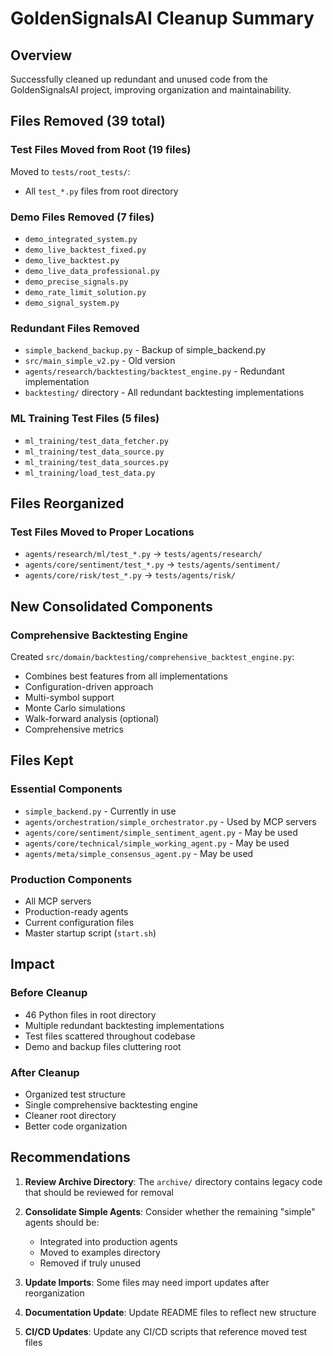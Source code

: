 # GoldenSignalsAI Cleanup Summary

## Overview
Successfully cleaned up redundant and unused code from the GoldenSignalsAI project, improving organization and maintainability.

## Files Removed (39 total)

### Test Files Moved from Root (19 files)
Moved to `tests/root_tests/`:
- All `test_*.py` files from root directory

### Demo Files Removed (7 files)
- `demo_integrated_system.py`
- `demo_live_backtest_fixed.py`
- `demo_live_backtest.py`
- `demo_live_data_professional.py`
- `demo_precise_signals.py`
- `demo_rate_limit_solution.py`
- `demo_signal_system.py`

### Redundant Files Removed
- `simple_backend_backup.py` - Backup of simple_backend.py
- `src/main_simple_v2.py` - Old version
- `agents/research/backtesting/backtest_engine.py` - Redundant implementation
- `backtesting/` directory - All redundant backtesting implementations

### ML Training Test Files (5 files)
- `ml_training/test_data_fetcher.py`
- `ml_training/test_data_source.py`
- `ml_training/test_data_sources.py`
- `ml_training/load_test_data.py`

## Files Reorganized

### Test Files Moved to Proper Locations
- `agents/research/ml/test_*.py` → `tests/agents/research/`
- `agents/core/sentiment/test_*.py` → `tests/agents/sentiment/`
- `agents/core/risk/test_*.py` → `tests/agents/risk/`

## New Consolidated Components

### Comprehensive Backtesting Engine
Created `src/domain/backtesting/comprehensive_backtest_engine.py`:
- Combines best features from all implementations
- Configuration-driven approach
- Multi-symbol support
- Monte Carlo simulations
- Walk-forward analysis (optional)
- Comprehensive metrics

## Files Kept

### Essential Components
- `simple_backend.py` - Currently in use
- `agents/orchestration/simple_orchestrator.py` - Used by MCP servers
- `agents/core/sentiment/simple_sentiment_agent.py` - May be used
- `agents/core/technical/simple_working_agent.py` - May be used
- `agents/meta/simple_consensus_agent.py` - May be used

### Production Components
- All MCP servers
- Production-ready agents
- Current configuration files
- Master startup script (`start.sh`)

## Impact

### Before Cleanup
- 46 Python files in root directory
- Multiple redundant backtesting implementations
- Test files scattered throughout codebase
- Demo and backup files cluttering root

### After Cleanup
- Organized test structure
- Single comprehensive backtesting engine
- Cleaner root directory
- Better code organization

## Recommendations

1. **Review Archive Directory**: The `archive/` directory contains legacy code that should be reviewed for removal

2. **Consolidate Simple Agents**: Consider whether the remaining "simple" agents should be:
   - Integrated into production agents
   - Moved to examples directory
   - Removed if truly unused

3. **Update Imports**: Some files may need import updates after reorganization

4. **Documentation Update**: Update README files to reflect new structure

5. **CI/CD Updates**: Update any CI/CD scripts that reference moved test files 